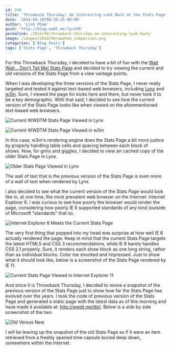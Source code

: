 ```yaml
---
id: 249
title: 'Throwback Thursday: An Interesting Look Back at the Stats Page'
date: '2014-04-10T08:30:25-08:00'
author: 'Linh Pham'
guid: 'http://blog.wwdt.me/?p=249'
permalink: /2014/04/throwback-thursday-an-interesting-look-back/
image: /images/2014/04/wwdtme_comparison.png
categories: ['Blog Posts']
tags: ['Stats Page', 'Throwback Thursday']
---
```


For this Throwback Thursday, I decided to have a bit of fun with the [Wait Wait... Don't Tell Me! Stats Page](https://stats.wwdt.me/) and decided to try viewing the current and old versions of the Stats Page from a view vantage points.

When I was developing the three versions of the Stats Page, I never really targeted and tested it against text-based web browsers, including [Lynx](https://en.wikipedia.org/wiki/Lynx_(web_browser)) and [w3m](http://w3m.sourceforge.net/). Sure, I viewed the page for kicks here and there, but never took it to be a key demographic. With that said, I decided to see how the current version of the Stats Page looks like when viewed on the aforementioned text-based web browsers.

![Current WWDTM Stats Page Viewed in Lynx](/images/2014/04/wwdtme_lynx.png)

![Current WWDTM Stats Page Viewed in w3m](/images/2014/04/wwdtme_w3m.png)

In this case, w3m's rendering engine does the Stats Page a bit more justice by properly handling table cells and spacing between each block of shows. Now, for grins and giggles, I decided to view an cached copy of the older Stats Page in Lynx.

![Older Stats Page Viewed in Lynx](/images/2014/04/wwdtme_old_lynx.png)

The wall of text that is the previous version of the Stats Page is even more of a wall of text when rendered by Lynx.

I also decided to see what the current version of the Stats Page would look like in, at one time, the most prevalent web browser on the Internet: Internet Explorer 6. I was curious to see how poorly the browser would render the page, considering how poorly IE 6 supported standards of any kind (outside of Microsoft "standards" that is).

![Internet Explorer 6 Meets the Current Stats Page](/images/2014/04/wwdtme_ie6_2.png)

The very first thing that popped into my head was surprise at how well IE 6 actually rendered the page. Keep in mind that the current Stats Page targets the latest HTML5 and CSS 3 recommendations, while IE 6 barely handles CSS 2.1 properly. Sure, it renders each show block as one long string, rather than as individual blocks. Color me shocked and impressed. Just to show what it should look like, below is a screenshot of the Stats Page rendered by IE 11.

![Current Stats Page Viewed in Internet Explorer 11](/images/2014/04/wwdtme_ie11.png)

And since it is Throwback Thursday, I decided to revive a snapshot of the previous version of the Stats Page just to show how far the Stats Page has evolved over the years. I took the code of previous version of the Stats Page and generated a static page with the latest data as of this morning and have made it available at: <http://wwdt.me/tbt/>. Below is a side by side screenshot of the two.

![Old Versus New](/images/2014/04/wwdtme_comparison.png)

I will be leaving up the snapshot of the old Stats Page as if it were an item retrieved from a freshly opened time capsule buried deep down, somewhere within the Internet.
